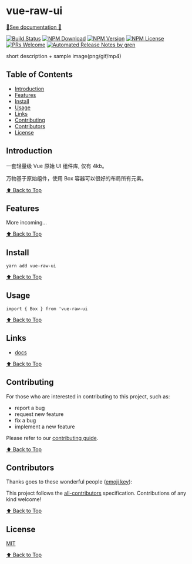 # vue-raw-ui

[🌈See documentation 🌈](https://yokiijay.github.io/vue-raw-ui/)

[![Build Status](https://badgen.net/travis/Yokiijay/vue-raw-ui/master)](https://travis-ci.com/Yokiijay/vue-raw-ui)
[![NPM Download](https://badgen.net/npm/dm/@yokiijay/vue-raw-ui)](https://www.npmjs.com/package/@yokiijay/vue-raw-ui)
[![NPM Version](https://badge.fury.io/js/%40yokiijay%2Fvue-raw-ui.svg)](https://www.npmjs.com/package/@yokiijay/vue-raw-ui)
[![NPM License](https://badgen.net/npm/license/@yokiijay/vue-raw-ui)](https://github.com/Yokiijay/vue-raw-ui/blob/master/LICENSE)
[![PRs Welcome](https://img.shields.io/badge/PRs-welcome-brightgreen.svg)](https://github.com/Yokiijay/vue-raw-ui/pulls)
[![Automated Release Notes by gren](https://img.shields.io/badge/%F0%9F%A4%96-release%20notes-00B2EE.svg)](https://github-tools.github.io/github-release-notes/)

short description + sample image(png/gif/mp4)

## Table of Contents

- [Introduction](#introduction)
- [Features](#features)
- [Install](#install)
- [Usage](#usage)
- [Links](#links)
- [Contributing](#contributing)
- [Contributors](#contributors)
- [License](#license)

## Introduction

一套轻量级 Vue 原始 UI 组件库, 仅有 4kb。

万物基于原始组件，使用 Box 容器可以很好的布局所有元素。

[⬆ Back to Top](#table-of-contents)

## Features

More incoming...

[⬆ Back to Top](#table-of-contents)

## Install

`yarn add vue-raw-ui`

[⬆ Back to Top](#table-of-contents)

## Usage

```
import { Box } from 'vue-raw-ui
```

[⬆ Back to Top](#table-of-contents)

## Links

- [docs](https://yokiijay.github.io/vue-raw-ui/)

[⬆ Back to Top](#table-of-contents)

## Contributing

For those who are interested in contributing to this project, such as:

- report a bug
- request new feature
- fix a bug
- implement a new feature

Please refer to our [contributing guide](https://github.com/FEMessage/.github/blob/master/CONTRIBUTING.md).

[⬆ Back to Top](#table-of-contents)

## Contributors

Thanks goes to these wonderful people ([emoji key](https://allcontributors.org/docs/en/emoji-key)):

<!-- ALL-CONTRIBUTORS-LIST:START - Do not remove or modify this section -->
<!-- prettier-ignore -->
<!-- ALL-CONTRIBUTORS-LIST:END -->

This project follows the [all-contributors](https://github.com/all-contributors/all-contributors) specification. Contributions of any kind welcome!

[⬆ Back to Top](#table-of-contents)

## License

[MIT](./LICENSE)

[⬆ Back to Top](#table-of-contents)
